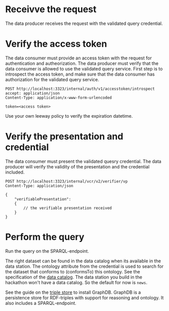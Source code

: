 # Receivve the request

The data producer receives the request with the validated query credential.

# Verify the access token

The data consumer must provide an access token with the request for authentication and autheorization. The data producer must verify that the data consumer is allowed to use the validated query service. First step is to introspect the access token, and make sure that the data consumer has authorization for the validated query service.

```http request
POST http://localhost:3323/internal/auth/v1/accesstoken/introspect
accept: application/json
Content-Type: application/x-www-form-urlencoded

token=<access token>

```

Use your own leeway policy to verify the expiration datetime.

# Verify the presentation and credential

The data consumer must present the validated quesry credential. The data producer will verify the validity of the presentation and the credential included.

```http request
POST http://localhost:3323/internal/vcr/v2/verifier/vp
Content-Type: application/json

{
    "verifiablePresentation": 
    {
        // the verifiable presentation received
    }
}
```

# Perform the query

Run the query on the SPARQL-endpoint. 

The right dataset can be found in the data catalog when its available in the data station. The ontology attribute from the credential is used to search for the dataset that conforms to (conformsTo) this ontology. See the specification of the [data catalog](https://gitlab.com/data-en-techniek/specificaties/datastation/data-catalog). The data station you build in the hackathon won't have a data catalog. So the default for now is `news`.

See the guide on the [triple store](./2-setup-triplestore.md) to install GraphDB. GraphDB is a persistence store for RDF-triples with support for reasoning and ontology. It also includes a SPARQL-endpoint.

